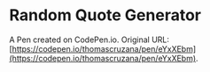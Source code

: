# Random Quote Generator

A Pen created on CodePen.io. Original URL: [https://codepen.io/thomascruzana/pen/eYxXEbm](https://codepen.io/thomascruzana/pen/eYxXEbm).

